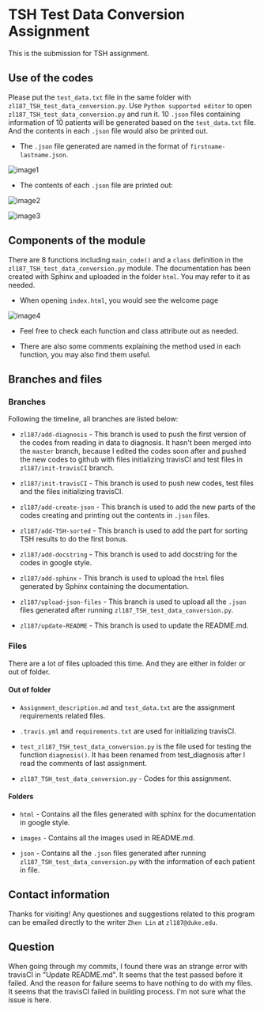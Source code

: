 # TSH Test Data Conversion Assignment
This is the submission for TSH assignment.

## Use of the codes
Please put the `test_data.txt` file in the same folder with `zl187_TSH_test_data_conversion.py`. Use `Python supported editor` to open `zl187_TSH_test_data_conversion.py` and run it. 10 `.json` files containing information of 10 patients will be generated based on the `test_data.txt` file. And the contents in each `.json` file would also be printed out.

* The `.json` file generated are named in the format of `firstname-lastname.json`.

![image1](https://github.com/tiffanylin43/zl187-BME547-TSH-Test-Data-Conversion/blob/zl187/update-README/images/image1.PNG)

* The contents of each `.json` file are printed out:

![image2](https://github.com/tiffanylin43/zl187-BME547-TSH-Test-Data-Conversion/blob/zl187/update-README/images/image2.PNG)

![image3](https://github.com/tiffanylin43/zl187-BME547-TSH-Test-Data-Conversion/blob/zl187/update-README/images/image3.PNG)

## Components of the module
There are 8 functions including `main_code()` and a `class` definition in the `zl187_TSH_test_data_conversion.py` module. The documentation has been created with Sphinx and uploaded in the folder `html`. You may refer to it as needed.

* When opening `index.html`, you would see the welcome page

![image4](https://github.com/tiffanylin43/zl187-BME547-TSH-Test-Data-Conversion/blob/zl187/update-README/images/image4.PNG)

* Feel free to check each function and class attribute out as needed.

* There are also some comments explaining the method used in each function, you may also find them useful.

## Branches and files
### Branches
Following the timeline, all branches are listed below:

* `zl187/add-diagnosis` - This branch is used to push the first version of the codes from reading in data to diagnosis. It hasn't been merged into the `master` branch, because I edited the codes soon after and pushed the new codes to github with files initializing travisCI and test files in `zl187/init-travisCI` branch.

* `zl187/init-travisCI` - This branch is used to push new codes, test files and the files initializing travisCI.

* `zl187/add-create-json` - This branch is used to add the new parts of the codes creating and printing out the contents in `.json` files.

* `zl187/add-TSH-sorted` - This branch is used to add the part for sorting TSH results to do the first bonus.

* `zl187/add-docstring` - This branch is used to add docstring for the codes in google style.

* `zl187/add-sphinx` - This branch is used to upload the `html` files generated by Sphinx containing the documentation.

* `zl187/upload-json-files` - This branch is used to upload all the `.json` files generated after running `zl187_TSH_test_data_conversion.py`.

* `zl187/update-README` - This branch is used to update the README.md.

### Files
There are a lot of files uploaded this time. And they are either in folder or out of folder.
#### Out of folder

* `Assignment_description.md` and `test_data.txt` are the assignment requirements related files.

* `.travis.yml` and `requirements.txt` are used for initializing travisCI.

* `test_zl187_TSH_test_data_conversion.py` is the file used for testing the function `diagnosis()`. It has been renamed from test_diagnosis after I read the comments of last assignment.

* `zl187_TSH_test_data_conversion.py` - Codes for this assignment.

#### Folders

* `html` - Contains all the files generated with sphinx for the documentation in google style.

* `images` - Contains all the images used in README.md.

* `json` - Contains all the `.json` files generated after running `zl187_TSH_test_data_conversion.py` with the information of each patient in file.

## Contact information
Thanks for visiting! Any questiones and suggestions related to this program can be emailed directly to the writer `Zhen Lin` at `zl187@duke.edu`.

## Question
When going through my commits, I found there was an strange error with travisCI in "Update README.md". It seems that the test passed before it failed. And the reason for failure seems to have nothing to do with my files. It seems that the travisCI failed in building process. I'm not sure what the issue is here.





